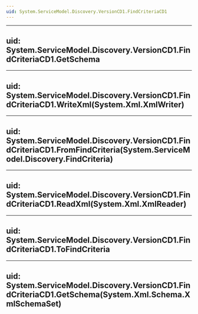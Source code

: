 ```yaml
---
uid: System.ServiceModel.Discovery.VersionCD1.FindCriteriaCD1
---
```


---
uid: System.ServiceModel.Discovery.VersionCD1.FindCriteriaCD1.GetSchema
---

---
uid: System.ServiceModel.Discovery.VersionCD1.FindCriteriaCD1.WriteXml(System.Xml.XmlWriter)
---

---
uid: System.ServiceModel.Discovery.VersionCD1.FindCriteriaCD1.FromFindCriteria(System.ServiceModel.Discovery.FindCriteria)
---

---
uid: System.ServiceModel.Discovery.VersionCD1.FindCriteriaCD1.ReadXml(System.Xml.XmlReader)
---

---
uid: System.ServiceModel.Discovery.VersionCD1.FindCriteriaCD1.ToFindCriteria
---

---
uid: System.ServiceModel.Discovery.VersionCD1.FindCriteriaCD1.GetSchema(System.Xml.Schema.XmlSchemaSet)
---
